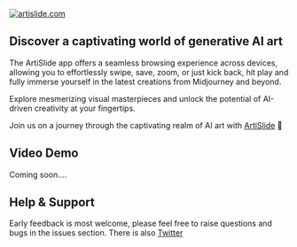 [![artislide.com](https://github.com/lewhunt/artislide/assets/9886284/7c7aba23-beec-4e8b-9d7f-4702ae7f39dd)](https://artislide.com)

## Discover a captivating world of generative AI art

The ArtiSlide app offers a seamless browsing experience across devices, allowing you to effortlessly swipe, save, zoom, or just kick back, hit play and fully immerse yourself in the latest creations from Midjourney and beyond.

Explore mesmerizing visual masterpieces and unlock the potential of AI-driven creativity at your fingertips. 

Join us on a journey through the captivating realm of AI art with [ArtiSlide](https://artislide.com) :metal:

## Video Demo

Coming soon....


## Help & Support
Early feedback is most welcome, please feel free to raise questions and bugs in the issues section. There is also [Twitter](https://twitter.com/artislide)
